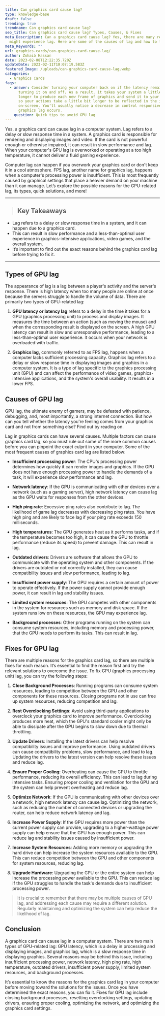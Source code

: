 ```yaml
---
title: Can graphics card cause lag?
type: knowledge-base
draft: false
trending: true
trendname: Can graphics card cause lag?
seo_title: Can graphics card cause lag? Types, Causes, & Fixes
meta_Description: Can a graphics card cause lag? Yes, there are many reasons you
  might experience lag. Here are some of the causes of lag and how to fix them.
meta_Keywords: ""
url: graphics-cards/can-graphics-card-cause-lag/
author: Zohaib Hassan
date: 2023-02-08T12:22:35.720Z
updateDate: 2023-02-11T10:07:19.583Z
featured_Image: /uploads/can-graphics-card-cause-lag.webp
categories:
  - Graphics Cards
faqs:
  - answer: Consider turning your computer back on if the latency remains despite
      turning it on and off. As a result, it takes your system a little bit
      longer to produce each new frame of graphics and send it to your display,
      so your actions take a little bit longer to be reflected in the images
      on-screen. You'll usually notice a decrease in control responsiveness if
      graphics lag occurs.
    question: Quick tips to avoid GPU lag
---
```

Yes, a graphics card can cause lag in a computer system. Lag refers to a delay or slow response time in a system. A graphics card is responsible for rendering and displaying images and video. If the card is not powerful enough or otherwise impaired, it can result in slow performance and lag. When your computer's GPU lag is overworked or operating at a too high temperature, it cannot deliver a fluid gaming experience. 

Computer lag can happen if you overwork your graphics card or don't keep it in a cool atmosphere. FPS lag, another name for graphics lag, happens when a computer's processing power is insufficient. This is most frequently caused by graphical settings that place a heavier demand on your machine than it can manage. Let’s explore the possible reasons for the GPU-related lag, its types, quick solutions, and more!

- - -

> ## Key Takeaways

* Lag refers to a delay or slow response time in a system, and it can happen due to a graphics card. 
* This can result in slow performance and a less-than-optimal user experience in graphics-intensive applications, video games, and the overall system. 
* It’s important to find out the exact reasons behind the graphics card lag before trying to fix it.

- - -

## Types of GPU lag

The appearance of lag is a lag between a player's activity and the server's response. There is high latency when too many people are online at once because the servers struggle to handle the volume of data. There are primarily two types of GPU-related lag:

1. **GPU latency or latency lag** refers to a delay in the time it takes for a GPU (graphics processing unit) to process and display images. It measures the time between an action (such as moving the mouse) and when the corresponding result is displayed on the screen. A high GPU latency can result in slow and unresponsive performance, leading to a less-than-optimal user experience. It occurs when your network is overloaded with traffic.


2. **Graphics lag,** commonly referred to as FPS lag, happens when a computer lacks sufficient processing capacity. Graphics lag refers to a delay or slow response time in displaying images and graphics in a computer system. It is a type of lag specific to the graphics processing unit (GPU) and can affect the performance of video games, graphics-intensive applications, and the system's overall usability. It results in a lower FPS. 

## Causes of GPU lag

GPU lag, the ultimate enemy of gamers, may be defeated with patience, debugging, and, most importantly, a strong internet connection. But how can you tell whether the latency you're feeling comes from your graphics card and not from something else? Find out by reading on.

Lag in graphics cards can have several causes. Multiple factors can cause graphics card lag, so you must rule out some of the more common causes before you can pinpoint the exact culprit in your computer. Some of the most frequent causes of graphics card lag are listed below:

* **Insufficient processing power**: The CPU's processing power determines how quickly it can render images and graphics. If the GPU does not have enough processing power to handle the demands of a task, it will experience slow performance and lag.


* **Network latency**: If the GPU is communicating with other devices over a network (such as a gaming server), high network latency can cause lag as the GPU waits for responses from the other devices.


* **High ping rate**: Excessive ping rates also contribute to lag. The likelihood of game lag decreases with decreasing ping rates. You have high ping and are likely to face lag if your ping rate exceeds 150 milliseconds.


* **High temperatures**: The GPU generates heat as it performs tasks, and if the temperature becomes too high, it can cause the GPU to throttle performance (reduce its speed) to prevent damage. This can result in lag.


* **Outdated drivers**: Drivers are software that allows the GPU to communicate with the operating system and other components. If the drivers are outdated or not correctly installed, they can cause compatibility issues and slow performance, leading to lag.


* **Insufficient power supply**: The GPU requires a certain amount of power to operate effectively. If the power supply cannot provide enough power, it can result in lag and stability issues.


* **Limited system resources**: The GPU competes with other components in the system for resources such as memory and disk space. If the system runs low on these resources, the GPU may experience lag.


* **Background processes**: Other programs running on the system can consume system resources, including memory and processing power, that the GPU needs to perform its tasks. This can result in lag.

## Fixes for GPU lag

There are multiple reasons for the graphics card lag, so there are multiple fixes for each reason. It’s essential to find the reason first and try the relevant solutions to overcome the issue. To fix GPU (graphics processing unit) lag, you can try the following steps:

1. **Close Background Processes**: Running programs can consume system resources, leading to competition between the GPU and other components for these resources. Closing programs not in use can free up system resources, reducing competition and lag.


2. **Rest Overclocking Settings**: Avoid using third-party applications to overclock your graphics card to improve performance. Overclocking produces more heat, which the GPU's standard cooler might only be able to dissipate after the GPU begins to slow down due to thermal throttling.


3. **Update Drivers**: Installing the latest drivers can help resolve compatibility issues and improve performance. Using outdated drivers can cause compatibility problems, slow performance, and lead to lag. Updating the drivers to the latest version can help resolve these issues and reduce lag.


4. **Ensure Proper Cooling**: Overheating can cause the GPU to throttle performance, reducing its overall efficiency. This can lead to lag during intensive tasks. Ensuring proper cooling and ventilation for the GPU and the system can help prevent overheating and reduce lag.


5. **Optimize Network**: If the GPU is communicating with other devices over a network, high network latency can cause lag. Optimizing the network, such as reducing the number of connected devices or upgrading the router, can help reduce network latency and lag.


6. **Increase Power Supply**: If the GPU requires more power than the current power supply can provide, upgrading to a higher-wattage power supply can help ensure that the GPU has enough power. This can reduce lag and stability issues caused by insufficient power.


7. **Increase System Resources**: Adding more memory or upgrading the hard drive can help increase the system resources available to the GPU. This can reduce competition between the GPU and other components for system resources, reducing lag.


8. **Upgrade Hardware**: Upgrading the GPU or the entire system can help increase the processing power available to the GPU. This can reduce lag if the GPU struggles to handle the task's demands due to insufficient processing power.

> It is crucial to remember that there may be multiple causes of GPU lag, and addressing each cause may require a different solution. Regularly maintaining and optimizing the system can help reduce the likelihood of lag.

## Conclusion

A graphics card can cause lag in a computer system. There are two main types of GPU-related lag: GPU latency, which is a delay in processing and displaying images, and graphics lag, which is a slow response time in displaying graphics. Several reasons may be behind this issue, including insufficient processing power, network latency, high ping rate, high temperature, outdated drivers, insufficient power supply, limited system resources, and background processes.

It’s essential to know the reasons for the graphics card lag in your computer before moving toward the solutions for the issues. Once you have determined the exact reasons, you can fix it. Fixes for GPU lag include closing background processes, resetting overclocking settings, updating drivers, ensuring proper cooling, optimizing the network, and optimizing the graphics card settings.